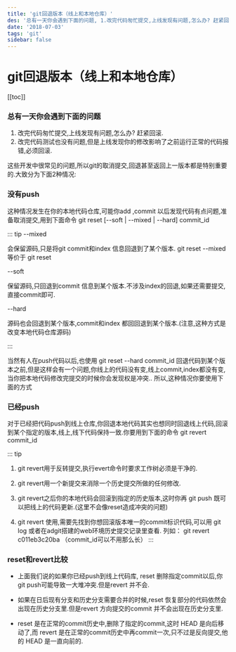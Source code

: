 ```yaml
---
title: 'git回退版本（线上和本地仓库）'
des: '总有一天你会遇到下面的问题, 1.改完代码匆忙提交,上线发现有问题,怎么办? 赶紧回滚, 2.改完代码测试也没有问题,但是上线发现你的修改影响了之前运行正常的代码报错,必须回滚....'
date: '2018-07-03'
tags: 'git'
sidebar: false
---
```

# git回退版本（线上和本地仓库）

[[toc]]

### 总有一天你会遇到下面的问题

1. 改完代码匆忙提交,上线发现有问题,怎么办? 赶紧回滚.
2. 改完代码测试也没有问题,但是上线发现你的修改影响了之前运行正常的代码报错,必须回滚.

这些开发中很常见的问题,所以git的取消提交,回退甚至返回上一版本都是特别重要的.大致分为下面2种情况:

### 没有push
这种情况发生在你的本地代码仓库,可能你add ,commit 以后发现代码有点问题,准备取消提交,用到下面命令 git reset [--soft | --mixed | --hard] commit_id

::: tip
--mixed

会保留源码,只是将git commit和index 信息回退到了某个版本.
git reset --mixed  等价于  git reset

--soft

保留源码,只回退到commit 信息到某个版本.不涉及index的回退,如果还需要提交,直接commit即可.

--hard

源码也会回退到某个版本,commit和index 都回回退到某个版本.(注意,这种方式是改变本地代码仓库源码)

:::

当然有人在push代码以后,也使用 git reset --hard commit_id 回退代码到某个版本之前,但是这样会有一个问题,你线上的代码没有变,线上commit,index都没有变,当你把本地代码修改完提交的时候你会发现权是冲突..
所以,这种情况你要使用下面的方式

### 已经push

对于已经把代码push到线上仓库,你回退本地代码其实也想同时回退线上代码,回滚到某个指定的版本,线上,线下代码保持一致.你要用到下面的命令 git revert commit_id

::: tip
1. git revert用于反转提交,执行evert命令时要求工作树必须是干净的.

1. git revert用一个新提交来消除一个历史提交所做的任何修改.

3. git revert之后你的本地代码会回滚到指定的历史版本,这时你再 git push 既可以把线上的代码更新.(这里不会像reset造成冲突的问题)

4. git revert 使用,需要先找到你想回滚版本唯一的commit标识代码,可以用 git log 或者在adgit搭建的web环境历史提交记录里查看. 列如： git revert c011eb3c20ba （commit_id可以不用那么长）
:::

### reset和revert比较

- 上面我们说的如果你已经push到线上代码库, reset 删除指定commit以后,你git push可能导致一大堆冲突.但是revert 并不会.

- 如果在日后现有分支和历史分支需要合并的时候,reset 恢复部分的代码依然会出现在历史分支里.但是revert 方向提交的commit 并不会出现在历史分支里.

- reset 是在正常的commit历史中,删除了指定的commit,这时 HEAD 是向后移动了,而 revert 是在正常的commit历史中再commit一次,只不过是反向提交,他的 HEAD 是一直向前的.